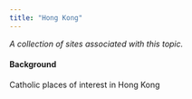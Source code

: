 ```yaml
---
title: "Hong Kong"
---
```



*A collection of sites associated with this topic.*

#### Background

Catholic places of interest in Hong Kong



